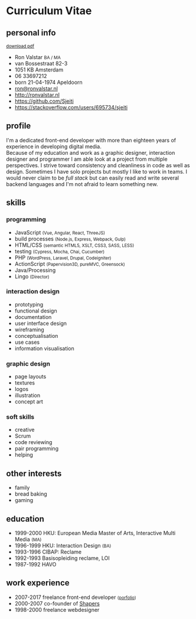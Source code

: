 <!--
  id: 2433
  date: 2014-05-23
  modified: 2018-11-24
  slug: cv
  type: page
  metaKeyword: front-end developer
  metaTitle: Curriculum Vitae Ron Valstar
  metaDescription: I am a front-end developer with more than eighteen years experience doing graphic design, interaction design and programming.
-->

# Curriculum Vitae

<div class="print-columns">
<div>

## personal info

<small class="pull-right"><a href="https://res.cloudinary.com/dn1rmdjs5/image/upload/v1569508867/rv/Curiculum-Vitae_Ron-Valstar_front-end-developer.pdf" download="Curiculum-Vitae_Ron-Valstar_front-end-developer.pdf">download pdf</a></small>
<ul class="list-unstyled">
	<li>Ron Valstar <small>BA / MA</small></li>
	<li>van Bossestraat 82-3</li>
	<li>1051 KB Amsterdam</li>
	<li>06 33697212</li>
	<li>born 21-04-1974 Apeldoorn</li>
	<li><a href="mailto:ron@ronvalstar.nl">ron@ronvalstar.nl</a></li>
	<li><a href="http://ronvalstar.nl">http://ronvalstar.nl</a></li>
	<li><a href="https://github.com/Sjeiti">https://github.com/Sjeiti</a></li>
	<li><a href="https://stackoverflow.com/users/695734/sjeiti">https://stackoverflow.com/users/695734/sjeiti</a></li>
</ul>

## profile

I'm a dedicated front-end developer with more than eighteen years of experience in developing digital media.<br/>
Because of my education and work as a graphic designer, interaction designer and programmer I am able look at a project from multiple perspectives. I strive toward consistency and cleanliness in code as well as design.
Sometimes I have solo projects but mostly I like to work in teams. 
I would never claim to be _full stack_ but can easily read and write several backend languages and I'm not afraid to learn something new.

<!--

I've written in several front-end languages but also several backend languages

I'm a dedicated front-end developer with more than eighteen years experience in the world of digital media.<br>
Because of my education and work as a graphic designer, interaction designer and programmer I am able look at a project from more than one perspective. I have a very broad range of highly developed skills which I nurture and expand.<br>
For solo projects I used to share a workspace with other freelancers but the last few years I have mainly been working on location on larger team-based projects.

--> 


</div>
<div>

## skills

### programming

<ul class="list-unstyled">
	<li class="skill-5">JavaScript <small>(Vue, Angular, React, ThreeJS)</small></li>
	<li class="skill-5">build processes <small>(Node.js, Express, Webpack, Gulp)</small></li>
	<li class="skill-5">HTML/CSS <small>(semantic HTML5, XSLT, CSS3, SASS, LESS)</small></li>
	<li class="skill-5">testing <small>(Cypress, Mocha, Chai, Cucumber)</small></li>
	<li class="skill-4">PHP <small>(WordPress, Laravel, Drupal, Codeigniter)</small></li>
	<li class="skill-4">ActionScript <small>(Papervision3D, pureMVC, Greensock)</small></li>
	<li class="skill-3">Java/Processing</li>
	<li class="skill-2">Lingo <small>(Director)</small></li>
</ul>

### interaction design

<ul class="list-unstyled">
	<li class="skill-5">prototyping</li>
	<li class="skill-5">functional design</li>
	<li class="skill-5">documentation</li>
	<li class="skill-4">user interface design</li>
	<li class="skill-4">wireframing</li>
	<li class="skill-4">conceptualisation</li>
	<li class="skill-3">use cases</li>
	<li class="skill-3">information visualisation</li>
</ul>

### graphic design

<ul class="list-unstyled">
	<li class="skill-5">page layouts</li>
	<li class="skill-5">textures</li>
	<li class="skill-4">logos</li>
	<li class="skill-3">illustration</li>
	<li class="skill-2">concept art</li>
</ul>
 
</div>
</div>
<div class="print-columns">
<div>

### soft skills

 - creative
 - Scrum
 - code reviewing
 - pair programming
 - helping

</div>
<div>

## other interests

 - family
 - bread baking
 - gaming
 
</div>
</div>
<div style="page-break-after: always;"></div>

## education

 - <time>1999-2000</time> HKU: European Media Master of Arts, Interactive Multi Media <small>(MA)</small>
 - <time>1996-1999</time> HKU: Interaction Design <small>(BA)</small>
 - <time>1993-1996</time> CIBAP: Reclame
 - <time>1992-1993</time> Basisopleiding reclame, LOI
 - <time>1987-1992</time> HAVO

## work experience

 - <time>2007-2017</time> freelance front-end developer <small>([porfolio](https://ronvalstar.nl/projects))</small>
 - <time>2000-2007</time> co-founder of [Shapers](http://www.shapers.nl/)
 - <time>1998-2000</time> freelance webdesigner

<!--<div style="page-break-after: always;"></div>-->
